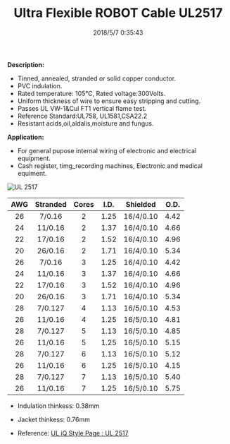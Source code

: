 ﻿---
layout: post 
title: Ultra Flexible ROBOT Cable UL2517
tags: UltraFlexible,Cable
categories: wire-cable
overview: Cable,ROBOT Cable,TPEE,Ultra Flexible ROBOT Cable
part_number: 20-2517-0
thumb_img: 
small_img: static/202105/21-20210603.jpg
date: 2018/5/7 0:35:43
---


__Description:__

  
* Tinned, annealed, stranded or solid copper conductor.
* PVC indulation.
* Rated temperature: 105℃, Rated voltage:300Volts.
* Uniform thickness of wire to ensure easy stripping and cutting.
* Passes UL VW-1&Cul FT1 vertical flame test.
* Reference Standard:UL758, UL1581,CSA22.2 
* Resistant acids,oil,aldalis,moisture and fungus. 
	  
	  
__Application:__

* For general pupose internal wiring of electronic and electrical equipment. 
* Cash register, timg_recording machines, Electronic and medical equiment.
 
![UL 2517]({{site.url}}/assets/images/ul2464.jpg)

AWG | Stranded | Cores | I.D. | Shielded | O.D.
:-: | :-: | :-: | :-: | :-: | :-:
26 |  7/0.16 | 2 | 1.25 | 16/4/0.10 | 4.42
24 | 11/0.16 | 2 | 1.37 | 16/4/0.10 | 4.66
22 | 17/0.16 | 2 | 1.52 | 16/4/0.10 | 4.96
20 | 26/0.16 | 2 | 1.71 | 16/4/0.10 | 5.34
26 |  7/0.16 | 3 | 1.25 | 16/4/0.10 | 4.42
24 | 11/0.16 | 3 | 1.37 | 16/4/0.10 | 4.66
22 | 17/0.16 | 3 | 1.52 | 16/4/0.10 | 4.96
20 | 26/0.16 | 3 | 1.71 | 16/4/0.10 | 5.34
28 | 7/0.127 | 4 | 1.13 | 16/5/0.10 | 4.53
26 | 11/0.16 | 4 | 1.25 | 16/5/0.10 | 4.81
28 | 7/0.127 | 5 | 1.13 | 16/5/0.10 | 4.85
26 | 11/0.16 | 5 | 1.25 | 16/5/0.10 | 5.15
28 | 7/0.127 | 6 | 1.13 | 16/5/0.10 | 5.12
26 | 11/0.16 | 6 | 1.25 | 16/5/0.10 | 4.15
28 | 7/0.127 | 7 | 1.13 | 16/5/0.10 | 5.40
26 | 11/0.16 | 7 | 1.25 | 16/5/0.10 | 5.75

* Indulation thinkess: 0.38mm
* Jacket thinkess: 0.76mm


* Reference: [UL iQ Style Page : UL 2517](http://iq.ul.com/awm/stylepage.aspx?Style=2517)

